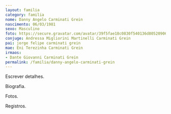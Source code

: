 ```yaml
---
layout: familia
category: familia
nome: Danny Angelo Carminati Grein
nascimento: 06/03/1981
sexo: Masculino
foto: https://secure.gravatar.com/avatar/39f5fae18c0830f540136d805209066e
conjuge: Andressa Migliorini Martinelli Carminati Grein
pai: jorge felipe carminati grein
mae: Eni Terezinha Carminati Grein
irmaos:
- Dante Giovanni Carminati Grein
permalink: /familia/danny-angelo-carminati-grein
---
```


Escrever detalhes.

Biografia.

Fotos.

Registros.


